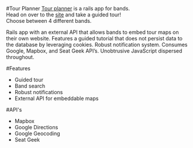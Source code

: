 #Tour Planner
[Tour planner](https://stormy-fortress-5147.herokuapp.com/login) is a rails app for bands. <br>
Head on over to the [site](https://stormy-fortress-5147.herokuapp.com/login) and take a guided tour! <br>
Choose between 4 different bands.

Rails app with an external API that allows bands to embed tour maps on their   own website.
Features a guided tutorial that does not persist data to the database by leveraging cookies.
Robust notification system.
Consumes Google, Mapbox, and Seat Geek API’s.
Unobtrusive JavaScript dispersed throughout.

#Features
* Guided tour
* Band search
* Robust notifications
* External API for embeddable maps

#API's
* Mapbox
* Google Directions
* Google Geocoding
* Seat Geek